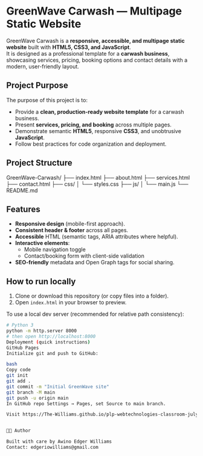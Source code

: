 # GreenWave Carwash — Multipage Static Website

GreenWave Carwash is a **responsive, accessible, and multipage static website** built with **HTML5, CSS3, and JavaScript**.  
It is designed as a professional template for a **carwash business**, showcasing services, pricing, booking options and contact details with a modern, user-friendly layout.

## Project Purpose
The purpose of this project is to:
- Provide a **clean, production-ready website template** for a carwash business.
- Present **services, pricing, and booking** across multiple pages.
- Demonstrate semantic **HTML5**, responsive **CSS3**, and unobtrusive **JavaScript**.
- Follow best practices for code organization and deployment.

## Project Structure

GreenWave-Carwash/
├── index.html
├── about.html
├── services.html
├── contact.html
├── css/
│ └── styles.css
├── js/
│ └── main.js
└── README.md


## Features
- **Responsive design** (mobile-first approach).
- **Consistent header & footer** across all pages.
- **Accessible** HTML (semantic tags, ARIA attributes where helpful).
- **Interactive elements**:
  - Mobile navigation toggle
  - Contact/booking form with client-side validation
- **SEO-friendly** metadata and Open Graph tags for social sharing.

## How to run locally
1. Clone or download this repository (or copy files into a folder).
2. Open `index.html` in your browser to preview.

To use a local dev server (recommended for relative path consistency):
```bash
# Python 3
python -m http.server 8000
# then open http://localhost:8000
Deployment (quick instructions)
GitHub Pages
Initialize git and push to GitHub:

bash
Copy code
git init
git add .
git commit -m "Initial GreenWave site"
git branch -M main
git push -u origin main
In GitHub repo Settings → Pages, set Source to main branch.

Visit https://The-Williams.github.io/plp-webtechnologies-classroom-july2025-july-2025-final-project-and-deployment-Final-Project-and-Depl/


👨‍💻 Author

Built with care by Awino Edger Williams
Contact: edgeriowilliams@gmail.com